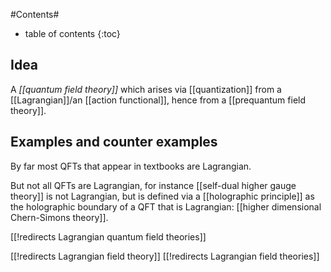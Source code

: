
#Contents#
* table of contents
{:toc}

## Idea

A _[[quantum field theory]]_ which arises via [[quantization]] from a [[Lagrangian]]/an [[action functional]], hence from a [[prequantum field theory]].

## Examples and counter examples

By far most QFTs that appear in textbooks are Lagrangian.

But not all QFTs are Lagrangian, for instance [[self-dual higher gauge theory]] is not Lagrangian, but is defined via a [[holographic principle]] as the holographic boundary of a QFT that is Lagrangian: [[higher dimensional Chern-Simons theory]].

[[!redirects Lagrangian quantum field theories]]

[[!redirects Lagrangian field theory]]
[[!redirects Lagrangian field theories]]